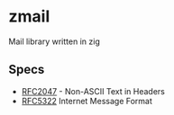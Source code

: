 # zmail

Mail library written in zig

## Specs
- [RFC2047](https://datatracker.ietf.org/doc/html/rfc2047) - Non-ASCII Text in Headers 
- [RFC5322](https://datatracker.ietf.org/doc/html/rfc5322) Internet Message Format
